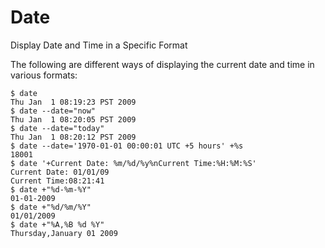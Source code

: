 # Date

Display Date and Time in a Specific Format

The following are different ways of displaying the current date and time in various formats:

```
$ date
Thu Jan  1 08:19:23 PST 2009
$ date --date="now"
Thu Jan  1 08:20:05 PST 2009
$ date --date="today"
Thu Jan  1 08:20:12 PST 2009
$ date --date='1970-01-01 00:00:01 UTC +5 hours' +%s 
18001
$ date '+Current Date: %m/%d/%y%nCurrent Time:%H:%M:%S'
Current Date: 01/01/09
Current Time:08:21:41
$ date +"%d-%m-%Y"
01-01-2009
$ date +"%d/%m/%Y"
01/01/2009
$ date +"%A,%B %d %Y"
Thursday,January 01 2009
```